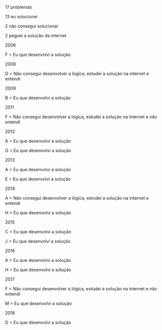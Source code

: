 17 problemas

13 eu solucionei

2 não consegui solucionar

2 peguei a solução da internet

2006 

F = Eu que desenvolvi a solução

2008

D = Não consegui desenvolver a lógica, estudei a solução na internet e entendi

2009

B = Eu que desenvolvi a solução

2011

F = Não consegui desenvolver a lógica, estudei a solução na internet e não entendi

2012

A = Eu que desenvolvi a solução

G = Eu que desenvolvi a solução

2013

A = Eu que desenvolvi a solução

E = Eu que desenvolvi a solução

2014

A = Não consegui desenvolver a lógica, estudei a solução na internet e entendi

H = Eu que desenvolvi a solução

2015

C = Eu que desenvolvi a solução

J = Eu que desenvolvi a solução

2016

A = Eu que desenvolvi a solução

H = Eu que desenvolvi a solução

2017

F = Não consegui desenvolver a lógica, estudei a solução na internet e não entendi

M = Eu que desenvolvi a solução

2018

D = Eu que desenvolvi a solução
